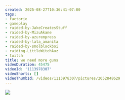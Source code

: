 ```yaml
---
created: 2025-08-27T10:36:41-07:00
tags:
- factorio
- gameplay
- raided-by-JakeCreatesStuff
- raided-by-MizuAkane
- raided-by-azurempress
- raided-by-lala_amanita
- raided-by-smolblockboi
- raiding-LittleWitchAuz
- twitch
title: we need more guns
videoDuration: 45475
videoId: '1113978307'
videoShorts: []
videoThumbId: /videos/1113978307/pictures/2052848629
---
```


![](20250827173641.jpg)
